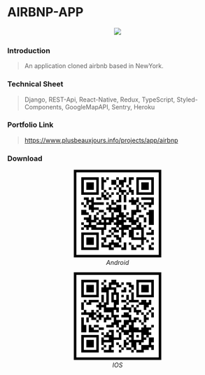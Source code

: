 # AIRBNP-APP

<p align="center" >
  <img src="https://github.com/plusbeauxjours/web-plusbeauxjours/blob/master/src/Images/App/Airbnp_app/Airbnp_app_video.gif" >
  <br>
</p>

### Introduction

> An application cloned airbnb based in NewYork.

### Technical Sheet

> Django, REST-Api, React-Native, Redux, TypeScript, Styled-Components, GoogleMapAPI, Sentry, Heroku

### Portfolio Link

> https://www.plusbeauxjours.info/projects/app/airbnp

### Download

<span>
<p align="center" >
  <img src="https://github.com/plusbeauxjours/web-plusbeauxjours/blob/master/src/Images/App/Airbnp_app/Airbnp_app_Android.jpg" width="200"height="200" >
  <br>
  <em>Android</em>
  </p>
  <p align="center" >
  <img src="https://github.com/plusbeauxjours/web-plusbeauxjours/blob/master/src/Images/App/Airbnp_app/Airbnp_app_IOS.jpg" width="200"height="200" >
  <br>
  <em>IOS</em>
</p>
  </span>
